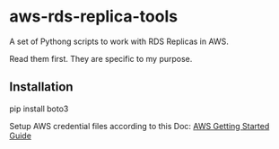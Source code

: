 # aws-rds-replica-tools
A set of Pythong scripts to work with RDS Replicas in AWS.

Read them first. They are specific to my purpose.

## Installation
pip install boto3

Setup AWS credential files according to this Doc: [AWS Getting Started Guide](http://docs.aws.amazon.com/cli/latest/userguide/cli-chap-getting-started.html)
